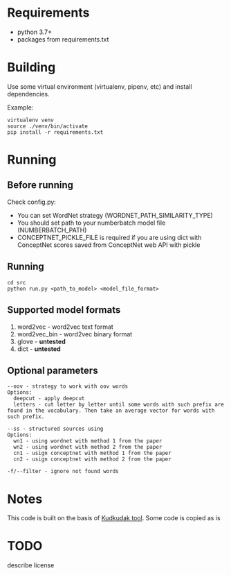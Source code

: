 # Requirements
- python 3.7+
- packages from requirements.txt

# Building
Use some virtual environment (virtualenv, pipenv, etc) and install dependencies.

Example:
```
virtualenv venv
source ./venv/bin/activate 
pip install -r requirements.txt
```

# Running

## Before running
Check config.py:
 
- You can set WordNet strategy (WORDNET_PATH_SIMILARITY_TYPE)
- You should set path to your numberbatch model file (NUMBERBATCH_PATH)
- CONCEPTNET_PICKLE_FILE is required if you are using dict with ConceptNet scores saved from ConceptNet web API with pickle


## Running
```
cd src
python run.py <path_to_model> <model_file_format>
```

## Supported model formats
1. word2vec - word2vec text format
2. word2vec_bin - word2vec binary format 
3. glove - **untested**
4. dict - **untested**

## Optional parameters
```
--oov - strategy to work with oov words
Options:
  deepcut - apply deepcut
  letters - cut letter by letter until some words with such prefix are found in the vocabulary. Then take an average vector for words with such prefix.

--ss - structured sources using
Options:
  wn1 - using wordnet with method 1 from the paper
  wn2 - using wordnet with method 2 from the paper
  cn1 - usign conceptnet with method 1 from the paper
  cn2 - usign conceptnet with method 2 from the paper

-f/--filter - ignore not found words
```

# Notes
This code is built on the basis of [Kudkudak tool](https://github.com/kudkudak/word-embeddings-benchmarks).
Some code is copied as is

# TODO 
describe license 